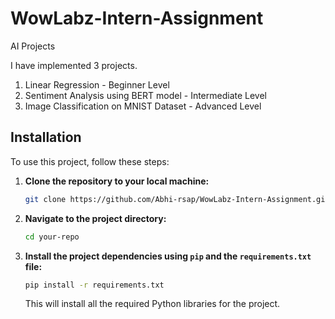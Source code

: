 # WowLabz-Intern-Assignment
AI Projects

I have implemented 3 projects.
1) Linear Regression - Beginner Level
2) Sentiment Analysis using BERT model - Intermediate Level
3) Image Classification on MNIST Dataset - Advanced Level


## Installation

To use this project, follow these steps:

1. **Clone the repository to your local machine:**

    ```bash
    git clone https://github.com/Abhi-rsap/WowLabz-Intern-Assignment.git
    ```

2. **Navigate to the project directory:**

    ```bash
    cd your-repo
    ```

3. **Install the project dependencies using `pip` and the `requirements.txt` file:**

    ```bash
    pip install -r requirements.txt
    ```

    This will install all the required Python libraries for the project.